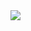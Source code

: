 <img src="https://capsule-render.vercel.app/api?type=waving&color=gradient&height=200&text=Hi,%20I'm%20Anton!&desc=Software Developer%20Python%20|%20Django%20|%20FastAPI&descAlign=20&descAlignY=80"/>
